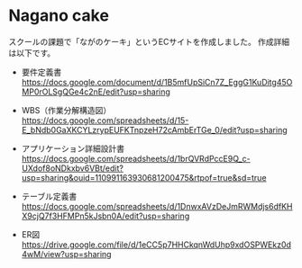 # Nagano cake

スクールの課題で「ながのケーキ」というECサイトを作成しました。
作成詳細は以下です。

* 要件定義書  
https://docs.google.com/document/d/1B5mfUpSiCn7Z_EggG1KuDitg45OMP0rOLSgQGe4c2nE/edit?usp=sharing

* WBS（作業分解構造図）  
https://docs.google.com/spreadsheets/d/15-E_bNdb0GaXKCYLzrypEUFKTnpzeH72cAmbErTGe_0/edit?usp=sharing

* アプリケーション詳細設計書  
https://docs.google.com/spreadsheets/d/1brQVRdPccE9Q_c-UXdof8oNDkxbv6VBt/edit?usp=sharing&ouid=110991163930681200475&rtpof=true&sd=true  

* テーブル定義書  
https://docs.google.com/spreadsheets/d/1DnwxAVzDeJmRWMdjs6dfKHX9cjQ7f3HFMPn5kJsbn0A/edit?usp=sharing

* ER図  
https://drive.google.com/file/d/1eCC5p7HHCkqnWdUhp9xdOSPWEkz0d4wM/view?usp=sharing

